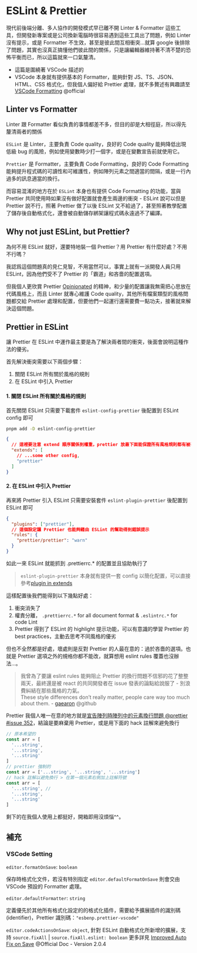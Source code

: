 # ESLint & Prettier

現代前後端分離、多人協作的開發模式早已離不開 Linter & Formatter 這些工具，但開發新專案或是公司換新電腦時很容易遇到這些工具出了問題，例如 Linter 沒有提示，或是 Formatter 不生效，甚至是彼此間互相衝突...就算 google 後排除了問題，其實也沒真正搞懂他們彼此間的關係，只是讓編輯器維持著不清不楚的恐怖平衡而已，所以這篇就來一口氣釐清。

- 這篇是圍繞著 VSCode 描述的
- VSCode 本身就有提供基本的 Formatter，能夠針對 JS、TS、JSON、HTML、CSS 格式化，但我個人偏好給 Prettier 處理，就不多贅述有興趣請至 [VSCode Formatting](https://code.visualstudio.com/docs/editor/codebasics#_formatting) @official

## Linter vs Formatter

Linter 跟 Formatter 看似負責的事情都差不多，但目的卻是大相徑庭，所以得先釐清兩者的關係

`ESLint` 是 Linter，主要負責 Code quality，良好的 Code quality 能夠降低出現低級 bug 的風險，例如使用變數時少打一個字，或是在變數宣告前就使用它。

`Prettier` 是 Formatter，主要負責 Code Formatting，良好的 Code Formatting 能夠提升程式碼的可讀性和可維護性，例如陣列元素之間適當的間隔，或是一行內過多的訊息適當的換行。

而容易混淆的地方在於 `ESLint` 本身也有提供 Code Formatting 的功能，當與 Prettier 共同使用時如果沒有做好配置就會產生兩邊的衝突 - ESLint 說可以但是 Prettier 說不行，照著 Prettier 做了以後 ESLint 又不給過了，甚至照著教學配置了儲存後自動格式化，還會被自動儲存綁架讓程式碼永遠過不了編譯。

## Why not just ESLint, but Prettier?

為何不用 ESLint 就好，還要特地裝一個 Prettier？用 Prettier 有什麼好處？不用不行嗎？

我認爲這個問題真的見仁見智，不用當然可以，事實上就有一派開發人員只用 ESLint，因為他們受不了 Prettier 的「霸道」和吝嗇的配置選項。

但我個人更欣賞 Prettier [Opinionated](/code-memo/opinionated.md) 的精神，和少量的配置讓我無需把心思放在代碼風格上，而且 Linter 就專心維護 Code quality，其他所有檔案類型的風格問題都交給 Prettier 處理和配置，但要他們一起運行還需要費一點功夫，接著就來解決這個問題。

## Prettier in ESLint

讓 Prettier 在 ESLint 中運作最主要是為了解決兩者間的衝突，後面會說明這種作法的優劣。

首先解決衝突需要以下兩個步驟：

1. 關閉 ESLint 所有關於風格的規則
2. 在 ESLint 中引入 Prettier

#### 1. 關閉 ESLint 所有關於風格的規則

首先關閉 ESLint 只需要下載套件 `eslint-config-prettier` 後配置到 ESLint config 即可

```bash
pnpm add -D eslint-config-prettier
```

```json
{
  // 這裡要注意 extend 順序關係到權重，prettier 放最下面能保證所有風格規則都有被確實關閉
  "extends": [
    // ...some other config,
    "prettier"
  ]
}
```

#### 2. 在 ESLint 中引入 Prettier

再來將 Prettier 引入 ESLint 只需要安裝套件 `eslint-plugin-prettier` 後配置到 ESLint 即可

```json
{
  "plugins": ["prettier"],
  // 這個設定讓 Prettier 也能夠藉由 ESLint 的幫助得到錯誤提示
  "rules": {
    "prettier/prettier": "warn"
  }
}
```

如此一來 ESLint 就能抓到 .prettierrc.\* 的配置並且協助執行了

> `eslint-plugin-prettier` 本身就有提供一套 config 以簡化配置，可以直接參考[plugin in extends](/code-memo/eslint.md#plugin-in-extends)

這樣配置後我們能得到以下幾點好處：

1. 衝突消失了
2. 權責分離， `.prettierrc.*` for all document format & `.eslintrc.*` for code Lint
3. Prettier 得到了 ESLint 的 highlight 提示功能，可以有意識的學習 Prettier 的 best practices，主動去思考不同風格的優劣

但也不全然都是好處，壞處則是反對 Prettier 的人最在意的：過於吝嗇的選項。也就是 Prettier 選項之外的規格你都不能改，就算想用 eslint rules 覆蓋也沒辦法...。

> 我曾為了要讓 eslint rules 能夠阻止 Prettier 的換行問題不信邪的花了整整兩天，最終還是被 react 的共同開發者在 issue 發表的論點給說服了 - 別浪費糾結在那些風格的力氣。  
> These style differences don’t really matter, people care way too much about them. - [gaearon](https://github.com/prettier/prettier/issues/40#issuecomment-271659359) @github

Prettier 我個人唯一在意的地方就是[宣告陣列時陣列中的元素換行問題 @prettier #issue 352](https://github.com/prettier/prettier-vscode/issues/352)，結論是要麻棄用 Prettier，或是用下面的 hack 註解來避免換行

<!-- prettier-ignore -->
```javascript
// 原本希望的
const arr = [
  '...string', 
  '...string', 
  '...string'
]
// prettier 強制的
const arr = ['...string', '...string', '...string']
// hack 註解以避免換行 > 在第一個元素右側加上註解符號
const arr = [
  '...string', //
  '...string',
  '...string'
]
```

剩下的在我個人使用上都挺好，開箱即用沒煩惱^^。

## 補充

### VSCode Setting

`editor.formatOnSave`: `boolean`

保存時格式化文件，若沒有特別指定 `editor.defaultFormatOnSave` 則會交由 VSCode 預設的 Formatter 處理。

`editor.defaultFormatter`: `string`

定義優先於其他所有格式化設定的的格式化插件，需要給予擴展插件的識別碼(identifier)，Prettier 識別碼：`"esbenp.prettier-vscode"`

`editor.codeActionsOnSave`: `object`, 針對 ESLint 自動格式化所新增的擴展，支持 `source.fixAll` | `source.fixAll.eslint: boolean`
更多詳見 [Improved Auto Fix on Save](https://marketplace.visualstudio.com/items?itemName=dbaeumer.vscode-eslint) @Official Doc - Version 2.0.4
